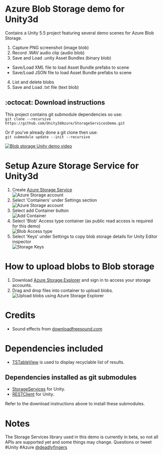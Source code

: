 # Azure Blob Storage demo for Unity3d
Contains a Unity 5.5 project featuring several demo scenes for Azure Blob Storage.  

1. Capture PNG screenshot (image blob)  
2. Record .WAV audio clip (audio blob)  
3. Save and Load .unity Asset Bundles (binary blob) 
  - Save/Load XML file to load Asset Bundle prefabs to scene
  - Save/Load JSON file to load Asset Bundle prefabs to scene  
4. List and delete blobs 
5. Save and Load .txt file (text blob)

## :octocat: Download instructions
This project contains git submodule dependencies so use:  
    `git clone --recursive https://github.com/Unity3dAzure/StorageServicesDemo.git`  
    
Or if you've already done a git clone then use:  
    `git submodule update --init --recursive`  

[![Blob storage Unity demo video](https://j.gifs.com/98zOxZ.gif)](https://youtu.be/0gpg2xwusjM)

# Setup Azure Storage Service for Unity3d
1. Create [Azure Storage Service](https://portal.azure.com/)  
![Azure Storage account](https://cloud.githubusercontent.com/assets/1880480/23862813/e480f950-0805-11e7-8ada-52acbf197874.png "New Storage > Storage account")
2. Select 'Containers' under Settings section    
![Azure Storage account](https://cloud.githubusercontent.com/assets/1880480/23959558/65ee06d4-099d-11e7-9e5d-00aab6a0a7a5.png "Settings > Containers")
3. Select add Container button  
![Add Container](https://cloud.githubusercontent.com/assets/1880480/23959561/686e5a08-099d-11e7-9e87-8de1938d2c8a.png "+ Container")
4. Select 'Blob' Access type container (as public read access is required for this demo)  
![Blob Access type](https://cloud.githubusercontent.com/assets/1880480/23862822/eab8f21e-0805-11e7-96f0-2d8e7bcb368b.png "Blob")
5. Select 'Keys' under Settings to copy blob storage details for Unity Editor inspector  
![Storage Keys](https://cloud.githubusercontent.com/assets/1880480/23958521/4ea59a80-099a-11e7-9795-e7421ece544c.png "Settings > Keys")

# How to upload blobs to Blob storage
1. Download [Azure Storage Explorer](https://azure.microsoft.com/en-us/features/storage-explorer/) and sign in to access your storage accounts.  
2. Drag and drop files into container to upload blobs.  
![Upload blobs using Azure Storage Explorer](https://user-images.githubusercontent.com/1880480/32448554-1c10a304-c307-11e7-8768-75343b3bb9fd.png)

# Credits
- Sound effects from [downloadfreesound.com](http://www.downloadfreesound.com)

# Dependencies included
- [TSTableView](https://bitbucket.org/tacticsoft/tstableview) is used to display recyclable list of results.

## Dependencies installed as git submodules 
* [StorageServices](https://github.com/Unity3dAzure/StorageServices) for Unity.  
* [RESTClient](https://github.com/Unity3dAzure/RESTClient) for Unity.  

Refer to the download instructions above to install these submodules.

# Notes
The Storage Services library used in this demo is currently in beta, so not all APIs are supported yet and some things may change.
Questions or tweet #Unity #Azure [@deadlyfingers](http://twitter.com/deadlyfingers)
